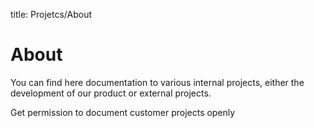 title: Projetcs/About

# About

You can find here documentation to various internal projects, either the development of our product or external projects.

Get permission to document customer projects openly
